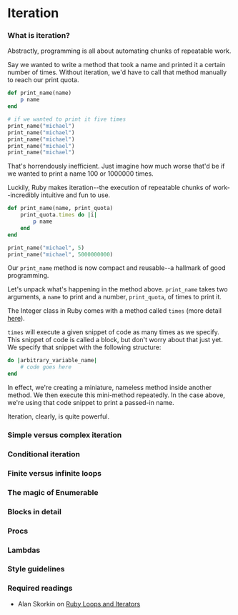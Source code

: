 # Iteration

### What is iteration?

Abstractly, programming is all about automating chunks of repeatable work.

Say we wanted to write a method that took a name and printed it a certain number of times. Without iteration, we'd have to call that method manually to reach our print quota.

```ruby
def print_name(name)
    p name
end

# if we wanted to print it five times
print_name("michael")
print_name("michael")
print_name("michael")
print_name("michael")
print_name("michael")
```

That's horrendously inefficient. Just imagine how much worse that'd be if we wanted to print a name 100 or 1000000 times.

Luckily, Ruby makes iteration--the execution of repeatable chunks of work--incredibly intuitive and fun to use.

```ruby
def print_name(name, print_quota)
    print_quota.times do |i|
        p name
    end
end

print_name("michael", 5)
print_name("michael", 5000000000)
```

Our `print_name` method is now compact and reusable--a hallmark of good programming.

Let's unpack what's happening in the method above. `print_name` takes two arguments, a `name` to print and a number, `print_quota`, of times to print it.

The Integer class in Ruby comes with a method called `times` (more detail [here](http://www.ruby-doc.org/core-2.1.1/Integer.html#method-i-times)).

`times` will execute a given snippet of code as many times as we specify. This snippet of code is called a block, but don't worry about that just yet. We specify that snippet with the following structure:

```ruby
do |arbitrary_variable_name|
    # code goes here
end
```

In effect, we're creating a miniature, nameless method inside another method. We then execute this mini-method repeatedly. In the case above, we're using that code snippet to print a passed-in name.

Iteration, clearly, is quite powerful.

### Simple versus complex iteration

### Conditional iteration

### Finite versus infinite loops

### The magic of Enumerable

### Blocks in detail

### Procs

### Lambdas

### Style guidelines

### Required readings

* Alan Skorkin on [Ruby Loops and Iterators](http://www.skorks.com/2009/09/a-wealth-of-ruby-loops-and-iterators/)
